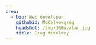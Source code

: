 ```yaml
---
crew:
  - bio: Web developer
    githubid: McKelveygreg
    headshot: /img/360avatar.jpg
    title: Greg McKelvey
---
```



